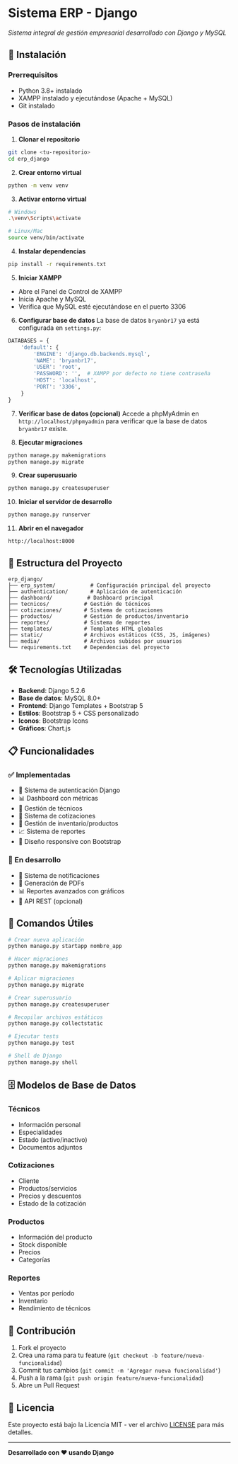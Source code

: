 # Sistema ERP - Django

*Sistema integral de gestión empresarial desarrollado con Django y MySQL*

## 🚀 Instalación

### Prerrequisitos
- Python 3.8+ instalado
- XAMPP instalado y ejecutándose (Apache + MySQL)
- Git instalado

### Pasos de instalación

1. **Clonar el repositorio**
```bash
git clone <tu-repositorio>
cd erp_django
```

2. **Crear entorno virtual**
```bash
python -m venv venv
```

3. **Activar entorno virtual**
```bash
# Windows
.\venv\Scripts\activate

# Linux/Mac
source venv/bin/activate
```

4. **Instalar dependencias**
```bash
pip install -r requirements.txt
```

5. **Iniciar XAMPP**
- Abre el Panel de Control de XAMPP
- Inicia Apache y MySQL
- Verifica que MySQL esté ejecutándose en el puerto 3306

6. **Configurar base de datos**
La base de datos `bryanbr17` ya está configurada en `settings.py`:
```python
DATABASES = {
    'default': {
        'ENGINE': 'django.db.backends.mysql',
        'NAME': 'bryanbr17',
        'USER': 'root',
        'PASSWORD': '',  # XAMPP por defecto no tiene contraseña
        'HOST': 'localhost',
        'PORT': '3306',
    }
}
```

7. **Verificar base de datos (opcional)**
Accede a phpMyAdmin en `http://localhost/phpmyadmin` para verificar que la base de datos `bryanbr17` existe.

8. **Ejecutar migraciones**
```bash
python manage.py makemigrations
python manage.py migrate
```

9. **Crear superusuario**
```bash
python manage.py createsuperuser
```

10. **Iniciar el servidor de desarrollo**
```bash
python manage.py runserver
```

11. **Abrir en el navegador**
```
http://localhost:8000
```

## 📁 Estructura del Proyecto

```
erp_django/
├── erp_system/           # Configuración principal del proyecto
├── authentication/       # Aplicación de autenticación
├── dashboard/           # Dashboard principal
├── tecnicos/           # Gestión de técnicos
├── cotizaciones/       # Sistema de cotizaciones
├── productos/          # Gestión de productos/inventario
├── reportes/           # Sistema de reportes
├── templates/          # Templates HTML globales
├── static/             # Archivos estáticos (CSS, JS, imágenes)
├── media/              # Archivos subidos por usuarios
└── requirements.txt    # Dependencias del proyecto
```

## 🛠️ Tecnologías Utilizadas

- **Backend**: Django 5.2.6
- **Base de datos**: MySQL 8.0+
- **Frontend**: Django Templates + Bootstrap 5
- **Estilos**: Bootstrap 5 + CSS personalizado
- **Iconos**: Bootstrap Icons
- **Gráficos**: Chart.js

## 📋 Funcionalidades

### ✅ Implementadas
- 🔐 Sistema de autenticación Django
- 📊 Dashboard con métricas
- 👥 Gestión de técnicos
- 💼 Sistema de cotizaciones
- 🏢 Gestión de inventario/productos
- 📈 Sistema de reportes
- 📱 Diseño responsive con Bootstrap

### 🚧 En desarrollo
- 📧 Sistema de notificaciones
- 📄 Generación de PDFs
- 📊 Reportes avanzados con gráficos
- 🔄 API REST (opcional)

## 🔧 Comandos Útiles

```bash
# Crear nueva aplicación
python manage.py startapp nombre_app

# Hacer migraciones
python manage.py makemigrations

# Aplicar migraciones
python manage.py migrate

# Crear superusuario
python manage.py createsuperuser

# Recopilar archivos estáticos
python manage.py collectstatic

# Ejecutar tests
python manage.py test

# Shell de Django
python manage.py shell
```

## 🗄️ Modelos de Base de Datos

### Técnicos
- Información personal
- Especialidades
- Estado (activo/inactivo)
- Documentos adjuntos

### Cotizaciones
- Cliente
- Productos/servicios
- Precios y descuentos
- Estado de la cotización

### Productos
- Información del producto
- Stock disponible
- Precios
- Categorías

### Reportes
- Ventas por período
- Inventario
- Rendimiento de técnicos

## 🤝 Contribución

1. Fork el proyecto
2. Crea una rama para tu feature (`git checkout -b feature/nueva-funcionalidad`)
3. Commit tus cambios (`git commit -m 'Agregar nueva funcionalidad'`)
4. Push a la rama (`git push origin feature/nueva-funcionalidad`)
5. Abre un Pull Request

## 📄 Licencia

Este proyecto está bajo la Licencia MIT - ver el archivo [LICENSE](LICENSE) para más detalles.

---

**Desarrollado con ❤️ usando Django**
